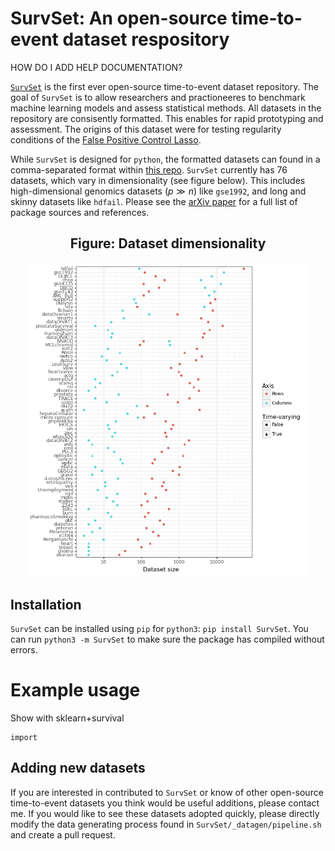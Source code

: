 # SurvSet: An open-source time-to-event dataset respository

HOW DO I ADD HELP DOCUMENTATION?

[`SurvSet`]() is the first ever open-source time-to-event dataset repository. The goal of `SurvSet` is to allow researchers and practioneeres to benchmark machine learning models and assess statistical methods. All datasets in the repository are consisently formatted. This enables for rapid prototyping and assessment. The origins of this dataset were for testing regularity conditions of the [False Positive Control Lasso](https://arxiv.org/abs/1903.12584).

While `SurvSet` is designed for `python`, the formatted datasets can found in a comma-separated format within [this repo](https://github.com/ErikinBC/SurvSet/tree/main/SurvSet/_datagen/output). `SurvSet` currently has 76 datasets, which vary in dimensionality (see figure below). This includes high-dimensional genomics datasets ($p \gg n$) like `gse1992`, and long and skinny datasets like `hdfail`. Please see the [arXiv paper]() for a full list of package sources and references.

<center><h2><b>Figure: Dataset dimensionality </b></h2></center>
<center><p><img src="SurvSet/_datagen/figures/gg_ds.png" width="90%"></p></center>

## Installation

`SurvSet` can be installed using `pip` for `python3`: `pip install SurvSet`. You can run `python3 -m SurvSet` to make sure the package has compiled without errors.

# Example usage

Show with sklearn+survival

```
import 
```


## Adding new datasets

If you are interested in contributed to `SurvSet` or know of other open-source time-to-event datasets you think would be useful additions, please contact me. If you would like to see these datasets adopted quickly, please directly modify the data generating process found in `SurvSet/_datagen/pipeline.sh` and create a pull request. 